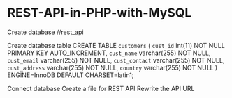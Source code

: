 # REST-API-in-PHP-with-MySQL

Create database //rest_api

Create database table
CREATE TABLE `customers` (
  `cust_id` int(11) NOT NULL PRIMARY KEY AUTO_INCREMENT,
  `cust_name` varchar(255) NOT NULL,
  `cust_email` varchar(255) NOT NULL,
  `cust_contact` varchar(255) NOT NULL,
  `cust_address` varchar(255) NOT NULL,
  `country` varchar(255) NOT NULL
) ENGINE=InnoDB DEFAULT CHARSET=latin1;


Connect database
Create a file for REST API
Rewrite the API URL


